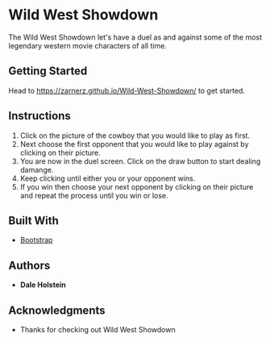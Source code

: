 # Wild West Showdown

The Wild West Showdown let's have a duel as and against some of the most legendary western movie characters of all time.

## Getting Started

Head to https://zarnerz.github.io/Wild-West-Showdown/ to get started.

## Instructions

  1. Click on the picture of the cowboy that you would like to play as first.
  2. Next choose the first opponent that you would like to play against by clicking on their picture.
  3. You are now in the duel screen. Click on the draw button to start dealing damange.
  4. Keep clicking until either you or your opponent wins.
  5. If you win then choose your next opponent by clicking on their picture and repeat the process until you win or lose.

## Built With

* [Bootstrap](https://getbootstrap.com/docs/4.0/getting-started/introduction/)

## Authors

* **Dale Holstein**

## Acknowledgments

* Thanks for checking out Wild West Showdown

